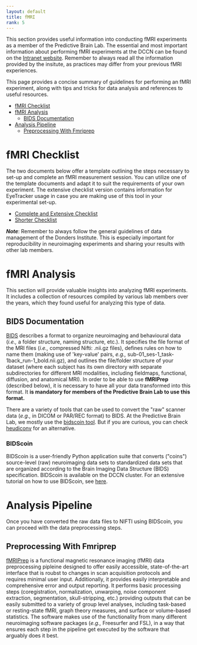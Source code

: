 ```yaml
---
layout: default
title: fMRI
rank: 5
---
```

This section provides useful information into conducting fMRI experiments as a member of the Predictive Brain Lab. The essential and most important information about performing fMRI experiments at the DCCN can be found on the [Intranet website](https://intranet.donders.ru.nl/index.php?id=mri-lab). Remember to always read all the information provided by the insitute, as practices may differ from your previous fMRI experiences.

This page provides a concise summary of guidelines for performing an fMRI experiment, along with tips and tricks for data analysis and references to useful resources.

- [fMRI Checklist](#fmri-checklist)
- [fMRI Analysis](#fmri-analysis)
  - [BIDS Documentation](#bids-documentation)
- [Analysis Pipeline](#analysis-pipeline)
  - [Preprocessing With Fmriprep](#preprocessing-with-fmriprep)

# fMRI Checklist

The two documents below offer a template outlining the steps necessary to set-up and complete an fMRI measurement session. You can utilize one of the template documents and adapt it to suit the requirements of your own experiment. The extensive checklist version contains information for EyeTracker usage in case you are making use of this tool in your experimental set-up.

* [Complete and Extensive Checklist](https://docs.google.com/document/d/1LSj8qO4hI7IF3ML19ZjUFMDq2pEnfQV1yOkJQaIOaWg/edit?usp=sharing)
* [Shorter Checklist](https://docs.google.com/document/d/14972YaVPQTBHaFrlEc9Bvi6kLikvxVHCsNTFxuvzzSE/edit?usp=sharing)

**_Note_**: Remember to always follow the general guidelines of data management of the Donders Institute. This is especially important for reproducibility in neuroimaging experiments and sharing your results with other lab members. 

# fMRI Analysis

This section will provide valuable insights into analyzing fMRI experiments. It includes a collection of resources compiled by various lab members over the years, which they found useful for analyzing this type of data. 

## BIDS Documentation 
[BIDS](http://bids.neuroimaging.io/) describes a format to organize neuroimaging and behavioural data (_i.e.,_ a folder structure, naming structure, etc.). It specifies the file format of the MRI files (_i.e.,_ compressed Nifti: .nii.gz files), defines rules on how to name them (making use of 'key-value' pairs, _e.g.,_ sub-01_ses-1_task-1back_run-1_bold.nii.gz), and outlines the file/folder structure of your dataset (where each subject has its own directory with separate subdirectories for different MRI modalities, including fieldmaps, functional, diffusion, and anatomical MRI). In order to be able to use **fMRIPrep** (described below), it is necessary to have all your data transformed into this format. It **is mandatory for members of the Predictive Brain Lab to use this format.** 

There are a variety of tools that can be used to convert the "raw" scanner data (_e.g.,_ in DICOM or PAR/REC format) to BIDS. At the Predictive Brain Lab, we mostly use the [bidscoin tool](https://github.com/Donders-Institute/bidscoin). But if you are curious, you can check [heudiconv](https://github.com/nipy/heudiconv) for an alternative. 

### BIDScoin
BIDScoin is a user-friendly Python application suite that converts ("coins") source-level (raw) neuroimaging data sets to standardized data sets that are organized according to the Brain Imaging Data Structure (BIDS) specification. BIDScoin is available on the DCCN cluster. For an extensive tutorial on how to use BIDScoin, see [here](https://bidscoin.readthedocs.io/en/stable/tutorial.html).

# Analysis Pipeline
Once you have converted the raw data files to NIFTI using BIDScoin, you can proceed with the data preprocessing steps.

## Preprocessing With Fmriprep
[fMRIPrep](https://fmriprep.org/en/stable/) is a functional magnetic resonance imaging (fMRI) data preprocessing pipleine designed to offer easily accessible, state-of-the-art interface that is roubst to changes in scan acquisition protocols and requires minimal user input. Additionally, it provides easily interpretable and comprehensive error and output reporting. It performs basic processing steps (coregistration, normalization, unwarping, noise component extraction, segmentation, skull-stripping, etc.) providing outputs that can be easily submitted to a variety of group level analyses, including task-based or resting-state fMRI, graph theory measures, and surface or volume-based statistics. The software makes use of the functionality from many different neuroimaging software packages (_e.g.,_ Freesurfer and FSL), in a way that ensures each step in the pipeline get executed by the software that arguably does it best. 

